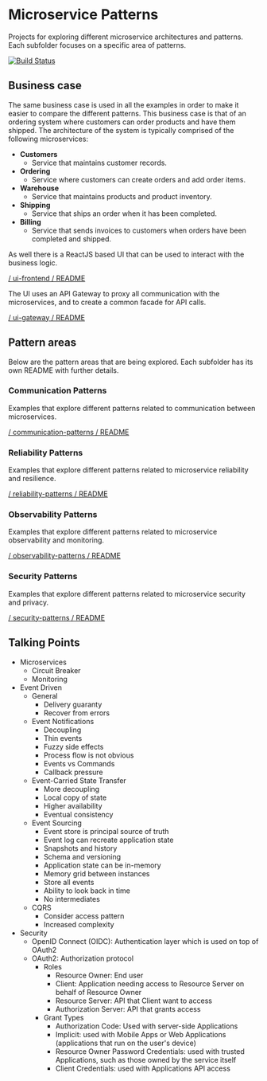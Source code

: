 # Microservice Patterns
Projects for exploring different microservice architectures and patterns. Each subfolder focuses on a specific area of patterns.

[![Build Status](https://travis-ci.org/acntech/microservice-patterns.svg?branch=develop)](https://travis-ci.org/acntech/microservice-patterns)

## Business case
The same business case is used in all the examples in order to make it easier to compare the different patterns. This business case is that of an ordering system where customers can order products and have them shipped. The architecture of the system is typically comprised of the following microservices:

* **Customers**
  * Service that maintains customer records.
* **Ordering**
  * Service where customers can create orders and add order items.
* **Warehouse**
  * Service that maintains products and product inventory.
* **Shipping**
  * Service that ships an order when it has been completed.
* **Billing**
  * Service that sends invoices to customers when orders have been completed and shipped.

As well there is a ReactJS based UI that can be used to interact with the business logic.

[/ ui-frontend / README](https://github.com/acntech/microservice-patterns/tree/develop/ui-frontend)

The UI uses an API Gateway to proxy all communication with the microservices, and to create a common facade for API calls.

[/ ui-gateway / README](https://github.com/acntech/microservice-patterns/tree/develop/ui-gateway)

## Pattern areas
Below are the pattern areas that are being explored. Each subfolder has its own README with further details. 

### Communication Patterns
Examples that explore different patterns related to communication between microservices.

[/ communication-patterns / README](https://github.com/acntech/microservice-patterns/tree/develop/communication-patterns)

### Reliability Patterns
Examples that explore different patterns related to microservice reliability and resilience.

[/ reliability-patterns / README](https://github.com/acntech/microservice-patterns/tree/develop/reliability-patterns)

### Observability Patterns
Examples that explore different patterns related to microservice observability and monitoring.

[/ observability-patterns / README](https://github.com/acntech/microservice-patterns/tree/develop/observability-patterns)

### Security Patterns
Examples that explore different patterns related to microservice security and privacy.

[/ security-patterns / README](https://github.com/acntech/microservice-patterns/tree/develop/security-patterns)

## Talking Points

* Microservices
  * Circuit Breaker
  * Monitoring
* Event Driven
  * General
    * Delivery guaranty
    * Recover from errors
  * Event Notifications
    * Decoupling
    * Thin events
    * Fuzzy side effects
    * Process flow is not obvious
    * Events vs Commands
    * Callback pressure
  * Event-Carried State Transfer
    * More decoupling
    * Local copy of state
    * Higher availability
    * Eventual consistency
  * Event Sourcing
    * Event store is principal source of truth
    * Event log can recreate application state
    * Snapshots and history
    * Schema and versioning
    * Application state can be in-memory
    * Memory grid between instances
    * Store all events
    * Ability to look back in time
    * No intermediates
  * CQRS
    * Consider access pattern
    * Increased complexity
* Security
  * OpenID Connect (OIDC): Authentication layer which is used on top of OAuth2
  * OAuth2: Authorization protocol
    * Roles
      * Resource Owner: End user
      * Client: Application needing access to Resource Server on behalf of Resource Owner
      * Resource Server: API that Client want to access
      * Authorization Server: API that grants access
    * Grant Types
      * Authorization Code: Used with server-side Applications
      * Implicit: used with Mobile Apps or Web Applications (applications that run on the user's device)
      * Resource Owner Password Credentials: used with trusted Applications, such as those owned by the service itself
      * Client Credentials: used with Applications API access
